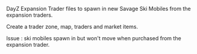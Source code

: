 DayZ Expansion Trader files to spawn in new Savage Ski Mobiles from the expansion traders.

Create a trader zone, map, traders and market items.

Issue : ski mobiles spawn in but won't move when purchased from the expansion trader.
